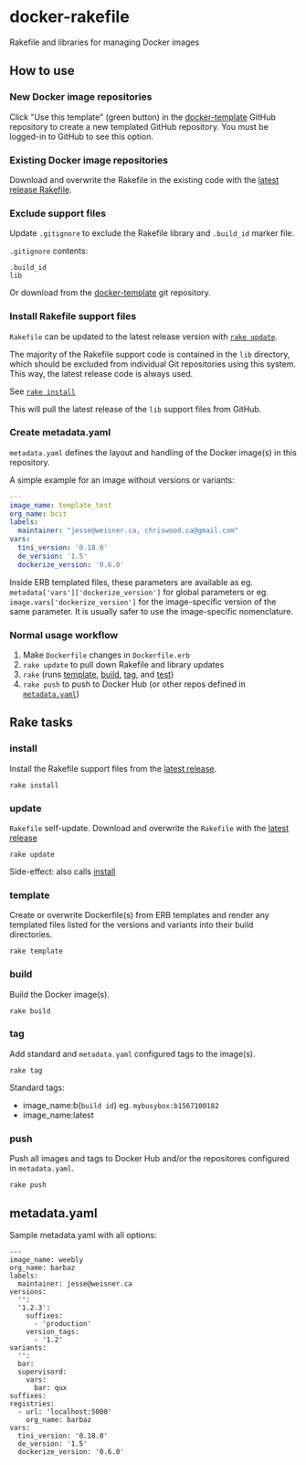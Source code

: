 # docker-rakefile

Rakefile and libraries for managing Docker images

## How to use

### New Docker image repositories

Click "Use this template" (green button) in the [docker-template](https://github.com/itsbcit/docker-template) GitHub repository to create a new templated GitHub repository. You must be logged-in to GitHub to see this option.

### Existing Docker image repositories

Download and overwrite the Rakefile in the existing code with the [latest release Rakefile](https://github.com/itsbcit/docker-rakefile/releases/latest/download/Rakefile).

### Exclude support files

Update `.gitignore` to exclude the Rakefile library and `.build_id` marker file.

`.gitignore` contents:

```
.build_id
lib
```

Or download from the [docker-template](https://github.com/itsbcit/docker-template/raw/master/.gitignore) git repository.

### Install Rakefile support files

`Rakefile` can be updated to the latest release version with [`rake update`](#update).

The majority of the Rakefile support code is contained in the `lib` directory, which should be excluded from individual Git repositories using this system. This way, the latest release code is always used.

See [`rake install`](#install)

This will pull the latest release of the `lib` support files from GitHub.

### Create metadata.yaml

`metadata.yaml` defines the layout and handling of the Docker image(s) in this repository.

A simple example for an image without versions or variants:

```yaml
---
image_name: template_test
org_name: bcit
labels:
  maintainer: "jesse@weisner.ca, chriswood.ca@gmail.com"
vars:
  tini_version: '0.18.0'
  de_version: '1.5'
  dockerize_version: '0.6.0'
```

Inside ERB templated files, these parameters are available as eg. `metadata['vars']['dockerize_version']` for global parameters or eg. `image.vars['dockerize_version']` for the image-specific version of the same parameter. It is usually safer to use the image-specific nomenclature.


### Normal usage workflow

1. Make `Dockerfile` changes in `Dockerfile.erb`
1. `rake update` to pull down Rakefile and library updates
1. `rake` (runs [template](#template), [build](#build), [tag](#tag), and [test](#test))
1. `rake push` to push to Docker Hub (or other repos defined in [`metadata.yaml`](#create-metadatayaml))

## Rake tasks

### install

Install the Rakefile support files from the [latest release](https://github.com/itsbcit/docker-rakefile/releases/latest).

`rake install`

### update

`Rakefile` self-update. Download and overwrite the `Rakefile` with the [latest release](https://github.com/itsbcit/docker-rakefile/releases/latest/download/Rakefile)

`rake update`

Side-effect: also calls [install](#install)

### template

Create or overwrite Dockerfile(s) from ERB templates and render any templated files listed for the versions and variants into their build directories.

`rake template`

### build

Build the Docker image(s).

`rake build`

### tag

Add standard and `metadata.yaml` configured tags to the image(s).

`rake tag`

Standard tags:

* image_name:b(`build id`) eg. `mybusybox:b1567100182`
* image_name:latest

### push
Push all images and tags to Docker Hub and/or the repositores configured in `metadata.yaml`.

`rake push`

## metadata.yaml
Sample metadata.yaml with all options:

```
---
image_name: weebly
org_name: barbaz
labels:
  maintainer: jesse@weisner.ca
versions:
  '':
  '1.2.3':
    suffixes:
      - 'production'
    version_tags:
      - '1.2'
variants:
  '':
  bar:
  supervisord:
    vars:
      bar: qux
suffixes:
registries:
  - url: 'localhost:5000'
    org_name: barbaz
vars:
  tini_version: '0.18.0'
  de_version: '1.5'
  dockerize_version: '0.6.0'
```
